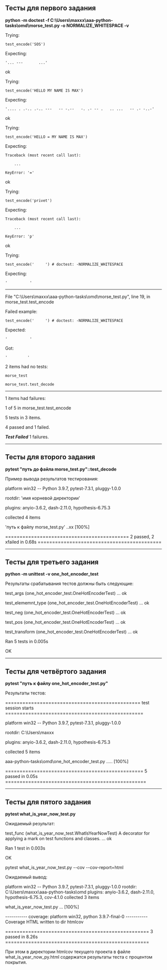 ## Тесты для первого задания

**python -m doctest -f C:\Users\maxxx\aaa-python-tasks\omd\morse_test.py -o NORMALIZE_WHITESPACE -v**

Trying:

    test_encode('SOS')
    
Expecting:

    '... ---       ...'
    
ok

Trying:

    test_encode('HELLO MY NAME IS MAX')
    
Expecting:

    '.... . .-.. .-.. ---   -- -.--   -. .- -- .   .. ...   -- .- -..-'
    
ok

Trying:

    test_encode('HELLO = MY NAME IS MAX')
    
Expecting:

    Traceback (most recent call last):
    
        ...
        
    KeyError: '='
    
ok

Trying:

    test_encode('privet')
    
Expecting:

    Traceback (most recent call last):
    
        ...
        
    KeyError: 'p'
    
ok

Trying:

    test_encode('     ') # doctest: -NORMALIZE_WHITESPACE
    
Expecting:

    '          '
    
**********************************************************************

File "C:\Users\maxxx\aaa-python-tasks\omd\morse_test.py", line 19, in morse_test.test_encode

Failed example:

    test_encode('     ') # doctest: -NORMALIZE_WHITESPACE
    
Expected:

    '          '
    
Got:

    '         '
    
2 items had no tests:

    morse_test
    
    morse_test.test_decode
    
**********************************************************************

1 items had failures:

   1 of   5 in morse_test.test_encode
   
5 tests in 3 items.

4 passed and 1 failed.

***Test Failed*** 1 failures.

---

## Тесты для второго задания

**pytest "путь до файла morse_test.py"::test_decode**

Пример вывода результатов тестирования:

platform win32 -- Python 3.9.7, pytest-7.3.1, pluggy-1.0.0

rootdir: 'имя корневой директории'

plugins: anyio-3.6.2, dash-2.11.0, hypothesis-6.75.3

collected 4 items


'путь к файлу morse_test.py' ..xx                                                                       [100%]


=========================================== 2 passed, 2 xfailed in 0.68s ===========================================

---

## Тесты для третьего задания

**python -m unittest -v one_hot_encoder_test**

Результаты срабатывания тестов должны быть следующие:

test_args (one_hot_encoder_test.OneHotEncoderTest) ... ok

test_elememnt_type (one_hot_encoder_test.OneHotEncoderTest) ... ok

test_neg (one_hot_encoder_test.OneHotEncoderTest) ... ok

test_pos (one_hot_encoder_test.OneHotEncoderTest) ... ok

test_transform (one_hot_encoder_test.OneHotEncoderTest) ... ok

Ran 5 tests in 0.005s

OK

---

## Тесты для четвёртого задания

**pytest "путь к файлу one_hot_encoder_test.py"**

Результаты тестов:

=============================================== test session starts ================================================

platform win32 -- Python 3.9.7, pytest-7.3.1, pluggy-1.0.0

rootdir: C:\Users\maxxx

plugins: anyio-3.6.2, dash-2.11.0, hypothesis-6.75.3

collected 5 items

aaa-python-tasks\omd\one_hot_encoder_test.py .....                                                            [100%]

================================================ 5 passed in 0.05s =================================================

---

## Тесты для пятого задания

**pytest what_is_year_now_test.py**

Ожидаемый результат:

test_func (what_is_year_now_test.WhatIsYearNowTest)
A decorator for applying a mark on test functions and classes. ... ok

Ran 1 test in 0.003s

OK

pytest what_is_year_now_test.py --cov --cov-report=html

Ожидаемый вывод:

platform win32 -- Python 3.9.7, pytest-7.3.1, pluggy-1.0.0
rootdir: C:\Users\maxxx\aaa-python-tasks\omd
plugins: anyio-3.6.2, dash-2.11.0, hypothesis-6.75.3, cov-4.1.0
collected 3 items

what_is_year_now_test.py ...                                                                                     [100%]

----------- coverage: platform win32, python 3.9.7-final-0 -----------
Coverage HTML written to dir htmlcov


================================================== 3 passed in 8.26s ==================================================

При этом в директории htmlcov текущего проекта в файле what_is_year_now_py.html 
содержатся результаты теста с процентом покрытия.
